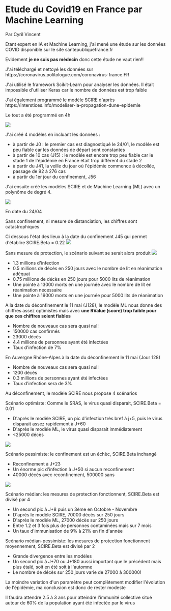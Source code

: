 <h1>Etude du Covid19 en France par Machine Learning</h1>
<p>Par Cyril Vincent</p>
<p>Etant expert en IA et Machine Learning, j'ai mené une étude sur les données COVID disponible sur le site santepubliquefrance.fr</p>
<p>Evidement <b>je ne suis pas médecin</b> donc cette étude ne vaut rien!!</p>
<p>J'ai téléchargé et nettoyé les données sur https://coronavirus.politologue.com/coronavirus-france.FR </p>
<p>J'ai utilisé le framework Scikit-Learn pour analyser les données. Il était impossible d'utiliser Keras car le nombre de données est trop faible</p>
<p>J'ai également programmé le modèle SCIRE d'après https://interstices.info/modeliser-la-propagation-dune-epidemie
<p>Le tout a été programmé en 4h</p>
<img src="data/scir.png">
<p>J'ai créé 4 modèles en incluant les données :
    <ul>
        <li>à partir de J0 : le premier cas est diagnostiqué le 24/01, le modèle est peu fiable car les données de départ sont constantes</li>
        <li>à partir de 10 cas (J15) : le modèle est encore trop peu fiable car le stade 1 de l'épidémie en France était trop différent du stade 2</li>
        <li>à partir du J41, la veille du jour où l'épidémie commence à décollée, passage de 92 à 276 cas</li>
        <li>à partir du 1er jour du confinement, J56</li>
    </ul>
<p>J'ai ensuite créé les modèles SCIRE et de Machine Learning (ML) avec un polynôme de degré 4.</p>
<img src="data/figure.png"/>
<p>En date du 24/04</p>
<p>Sans confinement, ni mesure de distanciation, les chiffres sont catastrophiques
<p>Ci dessous l'état des lieux à la date du confinement J45 qui permet d'établire SCIRE.Beta = 0.22
<img src="data/figure45.png">
<p>Sans mesure de protection, le scénario suivant se serait alors produit
<img src="data/figure250.png">
<ul>
    <li>1.3 millions d'infection</li>
    <li>0.5 millions de décès en 250 jours avec le nombre de lit en réanimation adéquat</li>
    <li>0.75 millions de décès en 250 jours pour 5000 lits de réanimation</li>
    <li>Une pointe à 13000 morts en une journée avec le nombre de lit en réanimation nécessaire</li>
    <li>Une pointe à 19000 morts en une journée pour 5000 lits de réanimation</li>
</ul>

<p>A la date du déconfinement le 11 mai (J128), le modèle ML nous donne des chiffres assez optimistes mais avec <b>une RValue (score) trop faible pour que ces chiffres soient fiables</b>
<ul>
    <li>Nombre de nouveaux cas sera quasi nul!</li>
    <li>150000 cas confirmés</li>
    <li>23000 décès</li>
    <li>4.4 millions de personnes ayant été infectées</li>
    <li>Taux d'infection de 7%</li>
</ul>
<p>En Auvergne Rhône-Alpes à la date du déconfinement le 11 mai (Jour 128)
<ul>
    <li>Nombre de nouveaux cas sera quasi nul!</li>
    <li>1200 décès</li>
    <li>0.3 millions de personnes ayant été infectées</li>
    <li>Taux d'infection sera de 3%</li>
</ul>
<p>Au déconfinement, le modèle SCIRE nous propose 4 scénarios
<p>Scénario optimiste: Comme le SRAS, le virus quasi disparait, SCIRE.Beta = 0.01
    <ul>
        <li>D'après le modèle SCIRE, un pic d'infection très bref à j+5, puis le virus disparait assez rapidement à J+60</li>
        <li>D'après le modèle ML, le virus quasi disparait immédiatement</li>
        <li>&lt;25000 décès</li>
    </ul>
    <img src="data/figured1.png">
<p>Scénario pessimiste: le confinement est un échèc, SCIRE.Beta inchangé
    <ul>
        <li>Reconfinement à J+23</li>
        <li>Un énorme pic d'infection à J+50 si aucun reconfinement</li>
        <li>40000 décès avec reconfinement, 500000 sans</li>
    </ul>
    <img src="data/figured2.png">
<p>Scénario médian: les mesures de protection fonctionnent, SCIRE.Beta est divisé par 4
    <ul>
        <li>Un second pic à J+8 puis un 3ème en Octobre - Novembre</li>
        <li>D'après le modèle SCIRE, 70000 décès sur 250 jours</li>
        <li>D'après le modèle ML, 27000 décès sur 250 jours</li>
        <li>Entre 1.2 et 3 fois plus de personnes contaminées mais sur 7 mois</li>
        <li>Un taux d'immunisation de 9% à 21% en fin d'année</li>
    </ul>
<p>Scénario médian-pessimiste: les mesures de protection fonctionnent moyennement, SCIRE.Beta est divisé par 2
    <ul>
        <li>Grande divergence entre les modèles</li>
        <li>Un second pic à J+70 ou J+180 aussi important que le précédent mais plus étalé, soit en été soit à l'automne</li>
        <li>Le nombre de décès sur 250 jours varie de 27000 à 300000!</li>
    </ul>
<p>La moindre variation d'un paramètre peut complètement modifier l'évolution de l'épidémie, ma conclusion est donc de rester modeste</p>

Il faudra attendre 2.5 à 3 ans pour atteindre l'immunité collective situé autour de 60% de la population ayant été infectée par le virus

    


